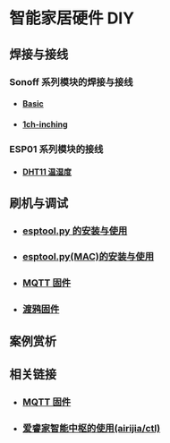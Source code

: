 # 智能家居硬件 DIY



## 焊接与接线


### Sonoff 系列模块的焊接与接线

 - #### [Basic](/diy/sonoff/basic)
 - #### [1ch-inching](/diy/sonoff/1ch-inching)


### ESP01 系列模块的接线

 - #### [DHT11 温湿度](/diy/esp01/dht11)



## 刷机与调试

- ### [esptool.py 的安装与使用](/diy/esptool)
- ### [esptool.py(MAC)的安装与使用](/diy/esptool_mac)
- ### [MQTT 固件](/mqtt/)
- ### [渡鸦固件](/diy/raven)


## 案例赏析




## 相关链接

- ### [MQTT 固件](/mqtt/)
- ### [爱睿家智能中枢的使用(airijia/ctl)](/ctl/)